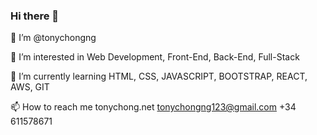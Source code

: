 ### Hi there 👋

👋 I’m @tonychongng

👀 I’m interested in Web Development, Front-End, Back-End, Full-Stack

🌱 I’m currently learning HTML, CSS, JAVASCRIPT, BOOTSTRAP, REACT, AWS, GIT

📫 How to reach me tonychong.net tonychongng123@gmail.com +34 611578671
